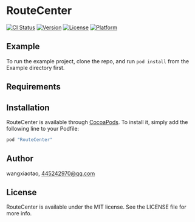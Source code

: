# RouteCenter

[![CI Status](http://img.shields.io/travis/wangxiaotao/RouteCenter.svg?style=flat)](https://travis-ci.org/wangxiaotao/RouteCenter)
[![Version](https://img.shields.io/cocoapods/v/RouteCenter.svg?style=flat)](http://cocoapods.org/pods/RouteCenter)
[![License](https://img.shields.io/cocoapods/l/RouteCenter.svg?style=flat)](http://cocoapods.org/pods/RouteCenter)
[![Platform](https://img.shields.io/cocoapods/p/RouteCenter.svg?style=flat)](http://cocoapods.org/pods/RouteCenter)

## Example

To run the example project, clone the repo, and run `pod install` from the Example directory first.

## Requirements

## Installation

RouteCenter is available through [CocoaPods](http://cocoapods.org). To install
it, simply add the following line to your Podfile:

```ruby
pod "RouteCenter"
```

## Author

wangxiaotao, 445242970@qq.com

## License

RouteCenter is available under the MIT license. See the LICENSE file for more info.
